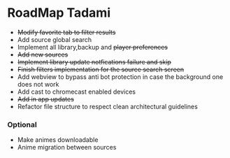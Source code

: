 # RoadMap Tadami

* ~~Modify favorite tab to filter results~~
* Add source global search
* Implement all library,backup and ~~player preferences~~
* ~~Add new sources~~
* ~~Implement library update notfications failure and skip~~
* ~~Finish filters implementation for the source search screen~~
* Add webview to bypass anti bot protection in case the background one does not work
* Add cast to chromecast enabled devices
* ~~Add in app updates~~
* Refactor file structure to respect clean architectural guidelines

### Optional

* Make animes downloadable
* Anime migration between sources